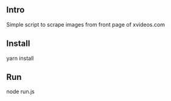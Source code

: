 ## Intro

Simple script to scrape images from front page of xvideos.com

## Install

yarn install

## Run

node run.js
